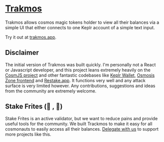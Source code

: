 # [Trakmos](https:/trakmos.app)

Trakmos allows cosmos magic tokens holder to view all their balances via a simple UI that either connects to one Keplr account of a simple text input.

Try it out at [trakmos.app](https://trakmos.app/).

## Disclaimer

The initial version of Trakmos was built quickly. I'm personally not a React or Javascript developer, and this project leans extremely heavily on the [CosmJS project](https://github.com/cosmos/cosmjs) and other fantastic codebases like [Keplr Wallet](https://github.com/chainapsis/keplr-wallet), [Osmosis Zone frontend](https://github.com/osmosis-labs/osmosis-frontend) and [ Restake.app](https://github.com/eco-stake/restake). It functions very well and any attack surface is very limited however. Any contributions, suggestions and ideas from the community are extremely welcome.

## Stake Frites (🥩 , 🍟)

Stake Frites is an active validator, but we want to reduce pains and provide useful tools for the community. We built Trackmos to make it easy for all cosmonauts to easily access all their balances. [Delegate with us](https://stakefrites.co) to support more projects like this.